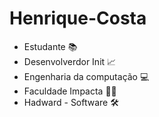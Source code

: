 # Henrique-Costa
- Estudante 📚
- Desenvolverdor Init 📈
- Engenharia da computação 💻
- Faculdade Impacta 👩‍💻
- Hadward - Software 🛠️

